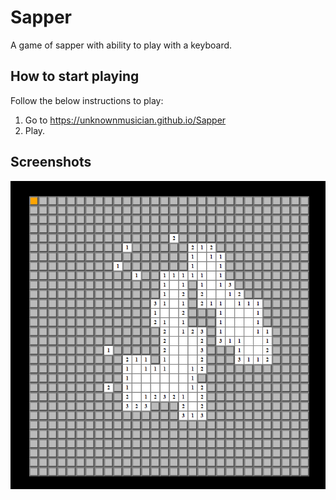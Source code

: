 # Sapper
 A game of sapper with ability to play with a keyboard.
 
## How to start playing
Follow the below instructions to play:
1. Go to https://unknownmusician.github.io/Sapper
2. Play.
 
## Screenshots
![](https://github.com/unknownMusician/Sapper/blob/main/Sapper.png)
